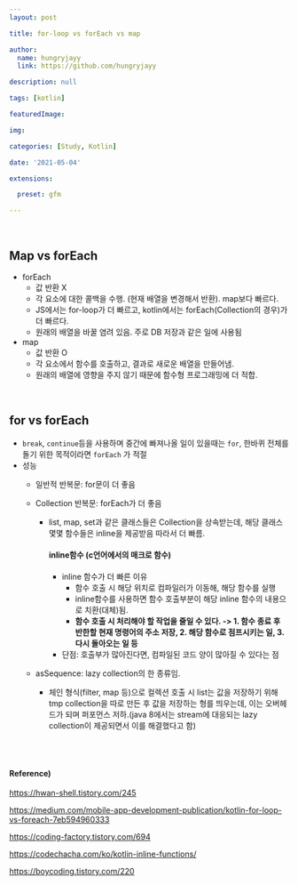 ```yaml
---
layout: post

title: for-loop vs forEach vs map

author: 
  name: hungryjayy
  link: https://github.com/hungryjayy

description: null

tags: [kotlin]

featuredImage: 

img: 

categories: [Study, Kotlin]

date: '2021-05-04'

extensions:

  preset: gfm

---
```


<br>

## Map vs forEach

* forEach
  * 값 반환 X
  * 각 요소에 대한 콜백을 수행. (현재 배열을 변경해서 반환). map보다 빠르다.
  * JS에서는 for-loop가 더 빠르고, kotlin에서는 forEach(Collection의 경우)가 더 빠르다.
  * 원래의 배열을 바꿀 염려 있음. 주로 DB 저장과 같은 일에 사용됨
* map
  * 값 반환 O
  * 각 요소에서 함수를 호출하고, 결과로 새로운 배열을 만들어냄.
  * 원래의 배열에 영향을 주지 않기 때문에 함수형 프로그래밍에 더 적합.

<br>

## for vs forEach

* `break`, `continue`등을 사용하며 중간에 빠져나올 일이 있을때는 `for`, 한바퀴 전체를 돌기 위한 목적이라면 `forEach` 가 적절
* 성능
  * 일반적 반복문: for문이 더 좋음
  * Collection 반복문: forEach가 더 좋음
    
    * list, map, set과 같은 클래스들은 Collection을 상속받는데, 해당 클래스 몇몇 함수들은 inline을 제공받음 따라서 더 빠름.
    
      #### inline함수 (c언어에서의 매크로 함수)
    
      * inline 함수가 더 빠른 이유 
        * 함수 호출 시 해당 위치로 컴파일러가 이동해, 해당 함수를 실행
        * inline함수를 사용하면 함수 호출부분이 해당 inline 함수의 내용으로 치환(대체)됨.
        * **함수 호출 시 처리해야 할 작업을 줄일 수 있다. -> 1. 함수 종료 후 반한할 현재 명령어의 주소 저장, 2. 해당 함수로 점프시키는 일, 3. 다시 돌아오는 일 등**
      * 단점: 호출부가 많아진다면, 컴파일된 코드 양이 많아질 수 있다는 점
  * asSequence: lazy collection의 한 종류임.
    
    * 체인 형식(filter, map 등)으로 컬렉션 호출 시 list는 값을 저장하기 위해 tmp collection을 따로 만든 후 값을 저장하는 형를 띄우는데, 이는 오버헤드가 되며 퍼포먼스 저하.(java 8에서는 stream에 대응되는 lazy collection이 제공되면서 이를 해결했다고 함)

<br><Br>

#### Reference)

https://hwan-shell.tistory.com/245

https://medium.com/mobile-app-development-publication/kotlin-for-loop-vs-foreach-7eb594960333

https://coding-factory.tistory.com/694

https://codechacha.com/ko/kotlin-inline-functions/

https://boycoding.tistory.com/220